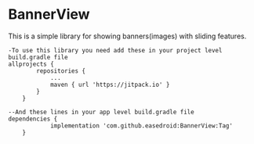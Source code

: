 # BannerView
This is a simple library for showing banners(images) with sliding features.




    -To use this library you need add these in your project level build.gradle file
    allprojects {
     		repositories {
     			...
     			maven { url 'https://jitpack.io' }
     		}
     	}

    --And these lines in your app level build.gradle file
    dependencies {
    	        implementation 'com.github.easedroid:BannerView:Tag'
    	}